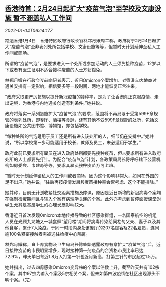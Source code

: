 <!--1641277862000-->
[香港特首：2月24日起扩大“疫苗气泡”至学校及文康设施 暂不涵盖私人工作间](https://cn.reuters.com/article/hk-health-measures-0104-tues-idCNKBS2JE0B4)
------

<div><i>2022-01-04T06:04:17Z</i></div><p>路透香港1月4日 - 香港特区政府行政长官林郑月娥周二称，政府将于2月24日起扩大“疫苗气泡”至非表列处所包括学校、文康设施等等，但暂时无计划延伸至私人工作间或商场。</p><p>所谓的“疫苗气泡”，是要求进入一个处所或参加活动的人士须先接种疫苗，12岁以下或者有医生证明不适合接种疫苗的人士方获豁免。</p><p>林郑月娥在行政会议前向记者表示，近日Omicron个案增加，对香港与内地商讨通关安排有一定影响，相信要多等一段时间，两地才能恢复正常往来。</p><p>“政府采取更严厉措施以提升新冠疫苗的接种率，是为了让香港真正克服疫情、走出逆境，为香港与内地通关创造有利条件。”她并说。</p><p>政府将落实一系列措施扩大“疫苗气泡”的要求，范围将不再局限于受第599F章规管的表列处所，即餐厅、酒楼等食肆，还有其他不受599F章规管的处所，包括文康设施如公共图书馆、博物馆，亦包括学校。</p><p>“每种处所的气泡适用于员工还是所有进入该处所的人，细节仍在安排中。”她并说，“所以学校第一步可能适用于校长、教师及员工，未必适用于学生。”</p><p>政府此前已要求所有雇员在进入政府处所都要先接种疫苗，但未要求所有进入政府处所的人士都要先打针。为配合“疫苗气泡”计划，各政策局局长将呼吁辖下公营机构如房委会、市建局等等，要求其雇员接种疫苗方可上班。</p><p>“暂时无计划延伸至私人的工作间或者商场，因为这个影响非常大，如同在外国的足不出户。”她并说，“往后再按疫情发展和疫苗接种率会否考虑，这个不能排除。”</p><p>她并称，目前无计划收紧社交距离措施及停课，原因是近日新增的新冠病毒个案均在强制检疫期间且与输入个案有病理学关连的个案。此外亦考虑到暂停面授课堂对学生尤其是基层学生的心理发展影响较大。</p><p>香港近日首次发现Omicron本地传播导致的社区感染群组，一名国泰航空的机组人员在光顾九龙塘又一城食肆“望月楼”期间将病毒传染给同枱的父亲、妻子以及其他食客，累计7人染疫。于同一时段内身处该餐厅的207名顾客及22名雇员，连同逾100名紧密接触者需被送往检疫中心隔离。</p><p>林郑月娥称，自上周食物及卫生局局长陈肇始透露政府有意扩大“疫苗气泡”后，近日接种疫苗的市民明显增多，现时接种第一剂疫苗的合资格市民比率已达72.9%，昨天单日有近1.8万人打第一针创近月新高，打第三针的市民超过1.5万。</p><p>她并指出，过去四周感染Omicron变异株的个案以倍数上升，截至昨天共有102宗个案，其中97宗为输入个案及5宗相关个案，但未如第四波疫情在社区出现源头不明个案。（完）</p>
